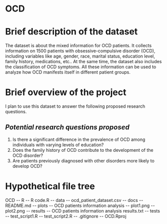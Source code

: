# OCD

# **Brief description of the dataset**

The dataset is about the mixed information for OCD patients. It collects information on 1500 patients with obsessive-compulsive disorder (OCD), including variables like age, gender, race, marital status, education level, family history, medications, etc.. At the same time, the dataset also includes the classification of OCD symptoms. All these information can be used to analyze how OCD manifests itself in different patient groups.

# **Brief overview of the project**

I plan to use this dataset to answer the following proposed research questions.

## ***Potential research questions proposed***

1. Is there a significant difference in the prevalence of OCD among individuals with varying levels of education?
2. Does the family history of OCD contribute to the development of the OCD disorder?
3. Are patients previously diagnosed with other disorders more likely to develop OCD?

# **Hypothetical file tree**

OCD 
-- R 
   -- R code.R 
-- data 
   -- ocd_patient_dataset.csv 
-- docs 
   -- README.md 
-- plots 
   -- OCD patients information analysis 
       -- plot1.png 
       -- plot2.png 
-- results 
   -- OCD patients information analysis results.txt
-- tests 
   -- test_script1.R 
   -- test_script2.R 
-- .gitignore
-- OCD.Rproj